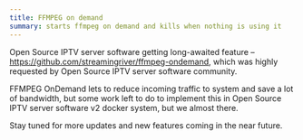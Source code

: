 ```yaml
---
title: FFMPEG on demand
summary: starts ffmpeg on demand and kills when nothing is using it
---
```


Open Source IPTV server software getting long-awaited feature – <https://github.com/streamingriver/ffmpeg-ondemand>, which was highly requested by Open Source IPTV server software community.

FFMPEG OnDemand lets to reduce incoming traffic to system and save a lot of bandwidth, but some work left to do to implement this in Open Source IPTV server software v2 docker system, but we almost there.

Stay tuned for more updates and new features coming in the near future.

